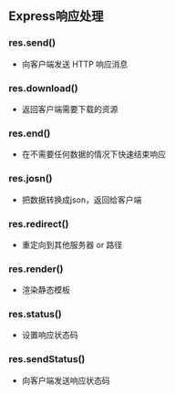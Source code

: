 ## Express响应处理

### res.send()
- 向客户端发送 HTTP 响应消息
### res.download()
- 返回客户端需要下载的资源
### res.end()
- 在不需要任何数据的情况下快速结束响应
### res.josn()
- 把数据转换成json，返回给客户端
### res.redirect()
- 重定向到其他服务器 or 路径
### res.render()
- 渲染静态模板
### res.status()
- 设置响应状态码
### res.sendStatus()
- 向客户端发送响应状态码
